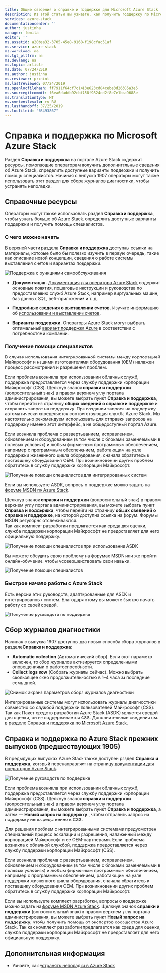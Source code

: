 ```yaml
---
title: Общие сведения о справке и поддержке для Microsoft Azure Stack | Документация Майкрософт
description: Из этой статьи вы узнаете, как получить поддержку по Microsoft Azure Stack.
services: azure-stack
documentationcenter: ''
author: justinha
manager: femila
editor: ''
ms.assetid: a20bea32-3705-45e8-9168-f198cfac51af
ms.service: azure-stack
ms.workload: na
ms.tgt_pltfrm: na
ms.devlang: na
ms.topic: article
ms.date: 07/24/2019
ms.author: justinha
ms.reviewer: prchint
ms.lastreviewed: 07/24/2019
ms.openlocfilehash: ff7911f64cf7c1413e623cd84cebe3d26585a3e5
ms.sourcegitcommit: f6ea6daddb92cbf458f9824cd2f8e7e1bda9688e
ms.translationtype: HT
ms.contentlocale: ru-RU
ms.lasthandoff: 07/25/2019
ms.locfileid: "68493867"
---
```

# <a name="microsoft-azure-stack-help-and-support"></a>Справка и поддержка по Microsoft Azure Stack

Раздел **Справка и поддержка** на портале Azure Stack содержит ресурсы, помогающие операторам получить дополнительные сведения об Azure Stack, определить доступные варианты поддержки и получить помощь специалистов. Начиная с выпуска 1907 операторы могут также использовать этот раздел для сбора журналов диагностики, чтобы устранять неполадки.  

## <a name="help-resources"></a>Справочные ресурсы 

Операторы могут также использовать раздел **Справка и поддержка**, чтобы узнать больше об Azure Stack, определить доступные варианты поддержки и получить помощь специалистов. 

### <a name="things-to-try-first"></a>С чего можно начать

В верхней части раздела **Справка и поддержка** доступны ссылки на материалы, которые было бы полезно изучить в первую очередь, такие как описание новой концепции, сведения о работе системы выставления счетов и вариантах поддержки. 

![Поддержка с функциями самообслуживания](media/azure-stack-help-and-support/get-support-tiles.png)

- **Документация.** [Документация для оператора Azure Stack](index.yml) содержит основные понятия, пошаговые инструкции и руководства по предоставлению служб Azure Stack, например виртуальных машин, баз данных SQL, веб-приложений и т. д. 

- **Подробные сведения о выставлении счетов.** Изучите информацию об [использовании и выставлении счетов](azure-stack-billing-and-chargeback.md).

- **Варианты поддержки.** Операторы Azure Stack могут выбрать оптимальный [вариант поддержки Azure](https://aka.ms/azstacksupport) в соответствии с потребностями компании. 

### <a name="get-expert-help"></a>Получение помощи специалистов 

В случае использования интегрированной системы между корпорацией Майкрософт и нашими изготовителями оборудования (OEM) налажен процесс рассмотрения и разрешения проблем.

Если проблема возникла при использовании облачных служб, поддержка предоставляется через службу поддержки корпорации Майкрософт (CSS). Щелкнув значок **справки и поддержки** (вопросительный знак) в правом верхнем углу портала администрирования, вы можете выбрать пункт **Справка и поддержка**, чтобы перейти на страницу **общих сведений о справке и поддержке** и отправить запрос на поддержку. При создании запроса на поддержку автоматически определяется соответствующая служба Azure Stack. Мы настоятельно рекомендуем использовать для отправки запросов на поддержку именно этот интерфейс, а не общедоступный портал Azure. 

Если возникла проблема с развертыванием, исправлением, обновлением и оборудованием (в том числе с блоками, заменяемыми в полевых условиях) и любым фирменным программным обеспечением, например с программным обеспечением, работающим на узле поддержки жизненного цикла оборудования, сначала обратитесь к поставщику оборудования OEM. При возникновении других проблем обратитесь в службу поддержки корпорации Майкрософт.

![Получение помощи специалистов для интегрированных систем](media/azure-stack-help-and-support/get-support-integrated.png)

Если вы используете ASDK, вопросы о поддержке можно задать на [форуме MSDN по Azure Stack](https://social.msdn.microsoft.com/Forums/azure/home?forum=azurestack). 

Щелкнув значок **справки и поддержки** (вопросительный знак) в правом верхнем углу портала администрирования, вы можете выбрать пункт **Справка и поддержка**, чтобы перейти на страницу **общих сведений о справке и поддержке**, на которой доступна ссылка на форум. Форумы MSDN регулярно отслеживаются.  
Так как комплект разработки предлагается как среда для оценки, служба поддержки корпорации Майкрософт не предоставляет для него официальную поддержку.

![Получение помощи специалистов при использовании ASDK](media/azure-stack-help-and-support/get-support-asdk.png)

Вы можете обсудить свою проблему на форумах MSDN или же пройти онлайн-обучение, чтобы усовершенствовать свои навыки. 

![Получение помощи специалистов](media/azure-stack-help-and-support/get-support-cards.png)

### <a name="get-up-to-speed-with-azure-stack"></a>Быстрое начало работы с Azure Stack

Есть версии этих руководств, адаптированные для ASDK и интегрированных систем. Благодаря этому вы можете быстро начать работу со своей средой. 

![Получение руководств по поддержке](media/azure-stack-help-and-support/get-support-tutorials.png)

## <a name="diagnostic-log-collection"></a>Сбор журналов диагностики

Начиная с выпуска 1907 доступны два новых способа сбора журналов в разделе**Справка и поддержка:**

- **Automatic collection** (Автоматический сбор). Если этот параметр включен, то сбор журналов активируется определенными оповещениями о работоспособности. 
- **Collect logs now** (Собрать журналы сейчас). Можно выбрать скользящее окно продолжительностью в 1–4 часа за последние семь дней.

![Снимок экрана параметров сбора журналов диагностики](media/azure-stack-automatic-log-collection/azure-stack-log-collection-overview.png)

Интегрированные системы могут использовать журналы диагностики совместно со службой поддержки пользователей Майкрософт (CSS). Так как Пакет средств разработки Azure Stack (ASDK) является средой для оценки, он не поддерживается CSS. Дополнительные сведения см. в разделе [Справка и поддержка по Microsoft Azure Stack](azure-stack-diagnostic-log-collection-overview.md).



## <a name="help-and-support-for-earlier-releases-azure-stack-pre-1905"></a>Справка и поддержка по Azure Stack прежних выпусков (предшествующих 1905)

В предыдущих выпусках Azure Stack также доступен раздел **Справка и поддержка**, который перенаправляет на страницу [документации для операторов Azure Stack](https://aka.ms/adminportaldocs).

![Получение руководств по поддержке](media/azure-stack-help-and-support/get-support-previous.png)

Если проблема возникла при использовании облачных служб, поддержка предоставляется через службу поддержки корпорации Майкрософт (CSS). Щелкнув значок **справки и поддержки** (вопросительный знак) в правом верхнем углу портала администрирования, вы можете выбрать пункт **Справка и поддержка**, а затем — **Новый запрос на поддержку** , чтобы отправить запрос на поддержку непосредственно в CSS.

Для решения проблем с интегрированными системами предусмотрен специальный процесс эскалации и разрешения, налаженный между корпорацией Майкрософт и ее OEM-партнерами. Если проблема возникла с облачной службой, поддержка предоставляется через службу поддержки корпорации Майкрософт (CSS). 

Если возникла проблема с развертыванием, исправлением, обновлением и оборудованием (в том числе с блоками, заменяемыми в полевых условиях) и любым фирменным программным обеспечением, например с программным обеспечением, работающим на узле поддержки жизненного цикла оборудования, сначала обратитесь к поставщику оборудования OEM. При возникновении других проблем обратитесь в службу поддержки корпорации Майкрософт.

Если вы используете комплект разработки, вопросы о поддержке можно задать на [форуме MSDN Azure Stack](https://social.msdn.microsoft.com/Forums/azure/home?forum=azurestack). Щелкнув значок **справки и поддержки** (вопросительный знак) в правом верхнем углу портала администрирования, вы можете выбрать пункт **Новый запрос на поддержку**, чтобы получить помощь от экспертов сообщества Azure Stack.
Так как комплект разработки предлагается как среда для оценки, служба поддержки корпорации Майкрософт не предоставляет для него официальную поддержку.

## <a name="next-steps"></a>Дополнительная информация

- Узнайте, как [устранять неполадки в Azure Stack](azure-stack-troubleshooting.md)